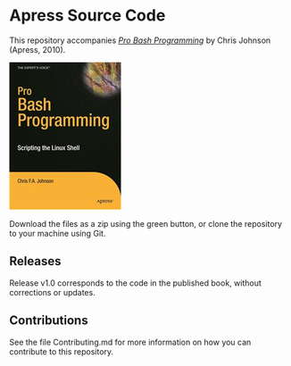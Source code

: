 # Apress Source Code

This repository accompanies [*Pro Bash Programming*](http://www.apress.com/9781430219972) by Chris Johnson (Apress, 2010).

![Cover image](9781430219972.jpg)

Download the files as a zip using the green button, or clone the repository to your machine using Git.

## Releases

Release v1.0 corresponds to the code in the published book, without corrections or updates.

## Contributions

See the file Contributing.md for more information on how you can contribute to this repository.
